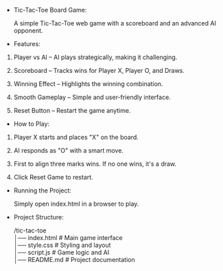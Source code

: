 * Tic-Tac-Toe Board Game:

  A simple Tic-Tac-Toe web game with a scoreboard and an advanced AI opponent.

* Features:
 

1. Player vs AI – AI plays strategically, making it challenging.

2. Scoreboard – Tracks wins for Player X, Player O, and Draws.

3. Winning Effect – Highlights the winning combination.

4. Smooth Gameplay – Simple and user-friendly interface.

5. Reset Button – Restart the game anytime.

* How to Play:
 
1. Player X starts and places "X" on the board.

2. AI responds as "O" with a smart move.

3. First to align three marks wins. If no one wins, it's a draw.

4. Click Reset Game to restart.

* Running the Project:

  Simply open index.html in a browser to play.

* Project Structure:
  
   /tic-tac-toe  
     │── index.html      # Main game interface  
     │── style.css       # Styling and layout  
     │── script.js       # Game logic and AI  
     │── README.md       # Project documentation
    
